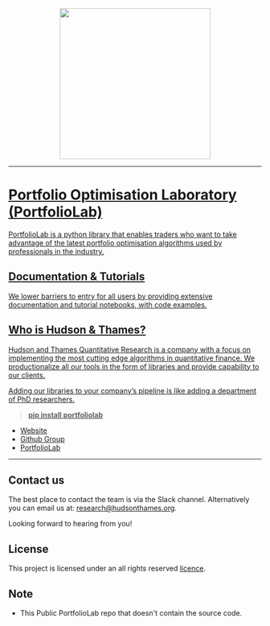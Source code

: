 <div align="center">
   <a href="https://hudsonthames.org/">
   <img src="https://raw.githubusercontent.com/hudson-and-thames/mlfinlab/master/docs/source/logo/Hudson%20%26%20Thames_verticalblack.png" height="300"><br>
</div>


-----------------
# Portfolio Optimisation Laboratory (PortfolioLab)

PortfolioLab is a python library that enables traders who want to take advantage of the latest portfolio optimisation algorithms used by professionals in the industry.

## Documentation & Tutorials
We lower barriers to entry for all users by providing extensive documentation and tutorial notebooks, with code examples.

## Who is Hudson & Thames?
Hudson and Thames Quantitative Research is a company with a focus on implementing the most cutting edge algorithms in 
quantitative finance. We productionalize all our tools in the form of libraries and provide capability to our clients.

Adding our libraries to your company’s pipeline is like adding a department of PhD researchers.

> **pip install portfoliolab**

* [Website](https://hudsonthames.org/)
* [Github Group](https://github.com/hudson-and-thames)
* [PortfolioLab](https://hudson-and-thames-portfoliolab.readthedocs-hosted.com/en/latest/)

---

## Contact us
The best place to contact the team is via the Slack channel. Alternatively you can email us at: research@hudsonthames.org.

Looking forward to hearing from you!

## License
This project is licensed under an all rights reserved [licence](https://hudson-and-thames-portfoliolab.readthedocs-hosted.com/en/latest/additional_information/license.html).

## Note

* This Public PortfolioLab repo that doesn't contain the source code.
